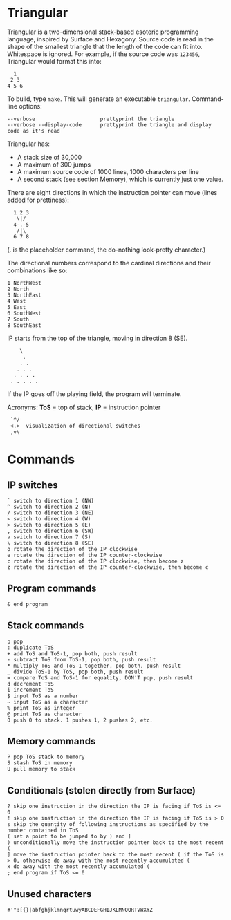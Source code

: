 # Triangular

Triangular is a two-dimensional stack-based esoteric programming language, inspired by Surface and Hexagony.
Source code is read in the shape of the smallest triangle that the length of the code can fit into. Whitespace is ignored.
For example, if the source code was `123456`, Triangular would format this into:

      1
     2 3
    4 5 6

To build, type `make`. This will generate an executable `triangular`. Command-line options:

    --verbose                     prettyprint the triangle
    --verbose --display-code      prettyprint the triangle and display code as it's read

Triangular has:

 - A stack size of 30,000
 - A maximum of 300 jumps
 - A maximum source code of 1000 lines, 1000 characters per line
 - A second stack (see section Memory), which is currently just one value.

There are eight directions in which the instruction pointer can move (lines added for prettiness):

      1 2 3
       \|/
      4-.-5
       /|\
      6 7 8

(. is the placeholder command, the do-nothing look-pretty character.)

The directional numbers correspond to the cardinal directions and their combinations like so:

    1 NorthWest
    2 North
    3 NorthEast
    4 West
    5 East
    6 SouthWest
    7 South
    8 SouthEast

IP starts from the top of the triangle, moving in direction 8 (SE).

        \
         .
        . .
       . . .
      . . . .
     . . . . .

If the IP goes off the playing field, the program will terminate.

Acronyms: **ToS** = top of stack, **IP** = instruction pointer

     `^/
     <.>  visualization of directional switches
     ,v\

# Commands

## IP switches

    ` switch to direction 1 (NW)
    ^ switch to direction 2 (N)
    / switch to direction 3 (NE)
    < switch to direction 4 (W)
    > switch to direction 5 (E)
    , switch to direction 6 (SW)
    v switch to direction 7 (S)
    \ switch to direction 8 (SE)
    o rotate the direction of the IP clockwise
    e rotate the direction of the IP counter-clockwise
    c rotate the direction of the IP clockwise, then become z
    z rotate the direction of the IP counter-clockwise, then become c

## Program commands

    & end program

## Stack commands

    p pop
    : duplicate ToS
    + add ToS and ToS-1, pop both, push result
    - subtract ToS from ToS-1, pop both, push result
    * multiply ToS and ToS-1 together, pop both, push result
    _ divide ToS-1 by ToS, pop both, push result
    = compare ToS and ToS-1 for equality, DON'T pop, push result
    d decrement ToS
    i increment ToS
    $ input ToS as a number
    ~ input ToS as a character
    % print ToS as integer
    @ print ToS as character
    0 push 0 to stack. 1 pushes 1, 2 pushes 2, etc.

## Memory commands

    P pop ToS stack to memory
    S stash ToS in memory
    U pull memory to stack

## Conditionals (stolen directly from Surface)

    ? skip one instruction in the direction the IP is facing if ToS is <= 0
    ! skip one instruction in the direction the IP is facing if ToS is > 0
    s skip the quantity of following instructions as specified by the number contained in ToS
    ( set a point to be jumped to by ) and ]
    ) unconditionally move the instruction pointer back to the most recent (
    ] move the instruction pointer back to the most recent ( if the ToS is > 0, otherwise do away with the most recently accumulated (
    x do away with the most recently accumulated (
    ; end program if ToS <= 0

## Unused characters

    #'":[{}|abfghjklmnqrtuwyABCDEFGHIJKLMNOQRTVWXYZ

